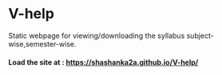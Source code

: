 # V-help
Static webpage for viewing/downloading the syllabus subject-wise,semester-wise.
#### Load the site at : https://shashanka2a.github.io/V-help/

